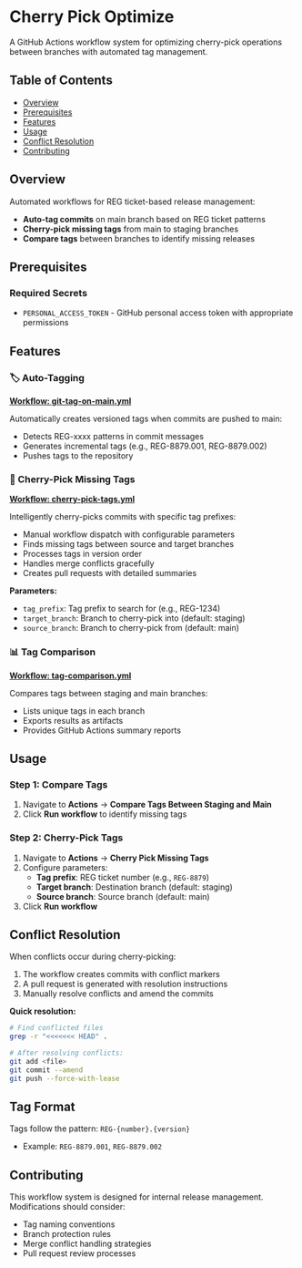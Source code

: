# Cherry Pick Optimize

A GitHub Actions workflow system for optimizing cherry-pick operations between branches with automated tag management.

## Table of Contents

- [Overview](#overview)
- [Prerequisites](#prerequisites)
- [Features](#features)
- [Usage](#usage)
- [Conflict Resolution](#conflict-resolution)
- [Contributing](#contributing)

## Overview

Automated workflows for REG ticket-based release management:
- **Auto-tag commits** on main branch based on REG ticket patterns
- **Cherry-pick missing tags** from main to staging branches
- **Compare tags** between branches to identify missing releases

## Prerequisites

### Required Secrets
- `PERSONAL_ACCESS_TOKEN` - GitHub personal access token with appropriate permissions

## Features

### 🏷️ Auto-Tagging
[**Workflow: git-tag-on-main.yml**](.github/workflows/git-tag-on-main.yml)

Automatically creates versioned tags when commits are pushed to main:
- Detects REG-xxxx patterns in commit messages
- Generates incremental tags (e.g., REG-8879.001, REG-8879.002)
- Pushes tags to the repository

### 🍒 Cherry-Pick Missing Tags
[**Workflow: cherry-pick-tags.yml**](.github/workflows/cherry-pick-tags.yml)

Intelligently cherry-picks commits with specific tag prefixes:
- Manual workflow dispatch with configurable parameters
- Finds missing tags between source and target branches
- Processes tags in version order
- Handles merge conflicts gracefully
- Creates pull requests with detailed summaries

**Parameters:**
- `tag_prefix`: Tag prefix to search for (e.g., REG-1234)
- `target_branch`: Branch to cherry-pick into (default: staging)
- `source_branch`: Branch to cherry-pick from (default: main)

### 📊 Tag Comparison
[**Workflow: tag-comparison.yml**](.github/workflows/tag-comparison.yml)

Compares tags between staging and main branches:
- Lists unique tags in each branch
- Exports results as artifacts
- Provides GitHub Actions summary reports

## Usage

### Step 1: Compare Tags
1. Navigate to **Actions** → **Compare Tags Between Staging and Main**
2. Click **Run workflow** to identify missing tags

### Step 2: Cherry-Pick Tags
1. Navigate to **Actions** → **Cherry Pick Missing Tags**
2. Configure parameters:
   - **Tag prefix**: REG ticket number (e.g., `REG-8879`)
   - **Target branch**: Destination branch (default: staging)
   - **Source branch**: Source branch (default: main)
3. Click **Run workflow**

## Conflict Resolution

When conflicts occur during cherry-picking:
1. The workflow creates commits with conflict markers
2. A pull request is generated with resolution instructions
3. Manually resolve conflicts and amend the commits

**Quick resolution:**
```bash
# Find conflicted files
grep -r "<<<<<<< HEAD" .

# After resolving conflicts:
git add <file>
git commit --amend
git push --force-with-lease
```

## Tag Format

Tags follow the pattern: `REG-{number}.{version}`
- Example: `REG-8879.001`, `REG-8879.002`

## Contributing

This workflow system is designed for internal release management. Modifications should consider:
- Tag naming conventions
- Branch protection rules
- Merge conflict handling strategies
- Pull request review processes
